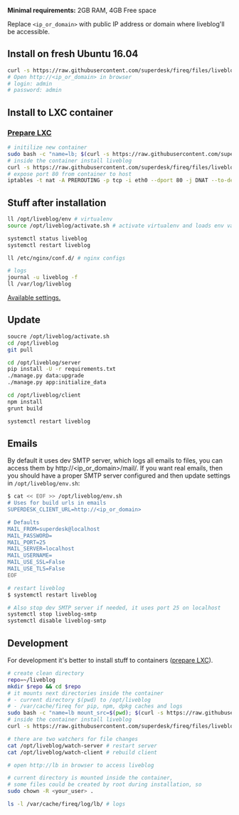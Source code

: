 **Minimal requirements:**
2GB RAM, 4GB Free space

Replace `<ip_or_domain>` with public IP address or domain where liveblog'll be accessible.

## Install on fresh Ubuntu 16.04
```sh
curl -s https://raw.githubusercontent.com/superdesk/fireq/files/liveblog/install | sudo bash
# Open http://<ip_or_domain> in browser
# login: admin
# password: admin
```

## Install to LXC container

### [Prepare LXC](../../docs/lxc.md)

```sh
# initilize new container
sudo bash -c "name=lb; $(curl -s https://raw.githubusercontent.com/superdesk/fireq/files/liveblog/lxc-init)"
# inside the container install liveblog
curl -s https://raw.githubusercontent.com/superdesk/fireq/files/liveblog/install | bash
# expose port 80 from container to host
iptables -t nat -A PREROUTING -p tcp -i eth0 --dport 80 -j DNAT --to-destination $(sudo lxc-info -iH -n lb)
```

## Stuff after installation
```sh
ll /opt/liveblog/env # virtualenv
source /opt/liveblog/activate.sh # activate virtualenv and loads env variables

systemctl status liveblog
systemctl restart liveblog

ll /etc/nginx/conf.d/ # nginx configs

# logs
journal -u liveblog -f
ll /var/log/liveblog
```

[Available settings.](https://superdesk.readthedocs.io/en/latest/settings.html#default-settings)

## Update
```sh
soucre /opt/liveblog/activate.sh
cd /opt/liveblog
git pull

cd /opt/liveblog/server
pip install -U -r requirements.txt
./manage.py data:upgrade
./manage.py app:initialize_data

cd /opt/liveblog/client
npm install
grunt build

systemctl restart liveblog
```

## Emails
By default it uses dev SMTP server, which logs all emails to files, you can access them by http://<ip_or_domain>/mail/. If you want real emails, then you should have a proper SMTP server configured and then update settings in `/opt/liveblog/env.sh`:
```sh
$ cat << EOF >> /opt/liveblog/env.sh
# Uses for build urls in emails
SUPERDESK_CLIENT_URL=http://<ip_or_domain>

# Defaults
MAIL_FROM=superdesk@localhost
MAIL_PASSWORD=
MAIL_PORT=25
MAIL_SERVER=localhost
MAIL_USERNAME=
MAIL_USE_SSL=False
MAIL_USE_TLS=False
EOF

# restart liveblog
$ systemctl restart liveblog

# Also stop dev SMTP server if needed, it uses port 25 on localhost
systemctl stop liveblog-smtp
systemctl disable liveblog-smtp

```

## Development
For development it's better to install stuff to containers ([prepare LXC](../../docs/lxc.md)).

```sh
# create clean directory
repo=~/liveblog
mkdir $repo && cd $repo
# it mounts next directories inside the container
# - current directory $(pwd) to /opt/liveblog
# - /var/cache/fireq for pip, npm, dpkg caches and logs
sudo bash -c "name=lb mount_src=$(pwd); $(curl -s https://raw.githubusercontent.com/superdesk/fireq/files/liveblog/lxc-init)"
# inside the container install liveblog
curl -s https://raw.githubusercontent.com/superdesk/fireq/files/liveblog/install-dev | bash

# there are two watchers for file changes
cat /opt/liveblog/watch-server # restart server
cat /opt/liveblog/watch-client # rebuild client

# open http://lb in browser to access liveblog

# current directory is mounted inside the container,
# some files could be created by root during installation, so
sudo chown -R <your_user> .

ls -l /var/cache/fireq/log/lb/ # logs
```
